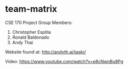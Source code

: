 # team-matrix
CSE 170 Project
Group Members:
1. Christopher Espitia
2. Ronald Baldonado
3. Andy Thai

Website found at: http://andyth.ai/taskr/

Video: https://www.youtube.com/watch?v=e8cNwnBu8Pg
